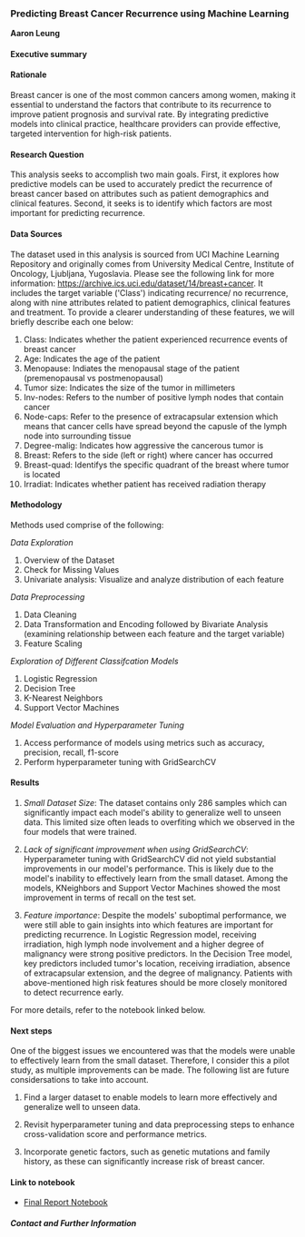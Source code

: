 ### Predicting Breast Cancer Recurrence using Machine Learning

**Aaron Leung**

#### Executive summary
#### Rationale
Breast cancer is one of the most common cancers among women, making it essential to understand the factors that contribute to its recurrence to improve patient prognosis and survival rate. By integrating predictive models into clinical practice, healthcare providers can provide effective, targeted intervention for high-risk patients.

#### Research Question
This analysis seeks to accomplish two main goals. First, it explores how predictive models can be used to accurately predict the recurrence of breast cancer based on attributes such as patient demographics and clinical features. Second, it seeks is to identify which factors are most important for predicting recurrence.

#### Data Sources
The dataset used in this analysis is sourced from UCI Machine Learning Repository and originally comes from University Medical Centre, Institute of Oncology, Ljubljana, Yugoslavia. Please see the following link for more information: https://archive.ics.uci.edu/dataset/14/breast+cancer. It includes the target variable ('Class') indicating recurrence/ no recurrence, along with nine attributes related to patient demographics, clinical features and treatment. To provide a clearer understanding of these features, we will briefly describe each one below:

1. Class: Indicates whether the patient experienced recurrence events of breast cancer
2. Age: Indicates the age of the patient
3. Menopause: Indiates the menopausal stage of the patient (premenopausal vs postmenopausal)
4. Tumor size: Indicates the size of the tumor in millimeters
5. Inv-nodes: Refers to the number of positive lymph nodes that contain cancer
6. Node-caps: Refer to the presence of extracapsular extension which means that cancer cells have spread beyond the capusle of the lymph node into surrounding tissue
7. Degree-malig: Indicates how aggressive the cancerous tumor is
8. Breast: Refers to the side (left or right) where cancer has occurred
9. Breast-quad: Identifys the specific quadrant of the breast where tumor is located
10. Irradiat: Indicates whether patient has received radiation therapy

#### Methodology
Methods used comprise of the following:

_Data Exploration_
1. Overview of the Dataset
2. Check for Missing Values
3. Univariate analysis: Visualize and analyze distribution of each feature

_Data Preprocessing_
1. Data Cleaning
2. Data Transformation and Encoding followed by Bivariate Analysis (examining relationship between each feature and the target variable)
3. Feature Scaling

_Exploration of Different Classifcation Models_
1. Logistic Regression
2. Decision Tree
3. K-Nearest Neighbors
4. Support Vector Machines

_Model Evaluation and Hyperparameter Tuning_
1. Access performance of models using metrics such as accuracy, precision, recall, f1-score
2. Perform hyperparameter tuning with GridSearchCV

#### Results
1. _Small Dataset Size_: The dataset contains only 286 samples which can significantly impact each model's ability to generalize well to unseen data. This limited size often leads to overfiting which we observed in the four models that were trained.
  
2. _Lack of significant improvement when using GridSearchCV_: Hyperparameter tuning with GridSearchCV did not yield substantial improvements in our model's performance. This is likely due to the model's inability to effectively learn from the small dataset. Among the models, KNeighbors and Support Vector Machines showed the most improvement in terms of recall on the test set.

3. _Feature importance_: Despite the models' suboptimal performance, we were still able to gain insights into which features are important for predicting recurrence. In Logistic Regression model, receiving irradiation, high lymph node involvement and a higher degree of malignancy were strong positive predictors. In the Decision Tree model, key predictors included tumor's location, receiving irradiation, absence of extracapsular extension, and the degree of malignancy. Patients with above-mentioned high risk features should be more closely monitored to detect recurrence early.

For more details, refer to the notebook linked below.

#### Next steps
One of the biggest issues we encountered was that the models were unable to effectively learn from the small dataset. Therefore, I consider this a pilot study, as multiple improvements can be made. The following list are future considersations to take into account.
1. Find a larger dataset to enable models to learn more effectively and generalize well to unseen data.
  
2. Revisit hyperparameter tuning and data preprocessing steps to enhance cross-validation score and performance metrics.
  
3. Incorporate genetic factors, such as genetic mutations and family history, as these can significantly increase risk of breast cancer.

#### Link to notebook

- [Final Report Notebook]()



##### Contact and Further Information
